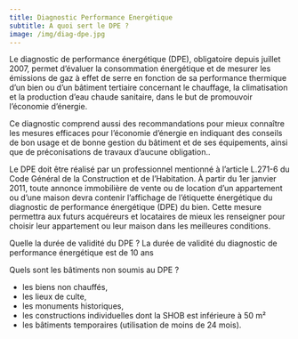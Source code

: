 ```yaml
---
title: Diagnostic Performance Energétique
subtitle: A quoi sert le DPE ?
image: /img/diag-dpe.jpg
---
```


Le diagnostic de performance énergétique (DPE), obligatoire depuis juillet 2007, permet d’évaluer la consommation énergétique et de mesurer les émissions de gaz à effet de serre en fonction de sa performance thermique  d’un bien ou d’un bâtiment tertiaire concernant le chauffage, la climatisation et la production d’eau chaude sanitaire, dans le but de promouvoir l’économie d’énergie.

Ce diagnostic comprend aussi des recommandations pour mieux connaître les mesures efficaces pour l’économie d’énergie en indiquant des conseils de bon usage et de bonne gestion du bâtiment et de ses équipements, ainsi que de préconisations de travaux d’aucune obligation..         

Le DPE doit être réalisé par un professionnel mentionné à l’article L.271-6 du Code Général de la Construction et de l’Habitation. 
À partir du 1er janvier 2011, toute annonce immobilière de vente ou de location d’un appartement ou d’une maison devra contenir l’affichage de l’étiquette énergétique du diagnostic de performance énergétique (DPE) du bien. Cette mesure permettra aux futurs acquéreurs et locataires de mieux les renseigner pour choisir leur appartement ou leur maison dans les meilleures conditions.

Quelle la durée de validité du DPE ?
La durée de validité du diagnostic de performance énergétique est de 10 ans

Quels sont les bâtiments non soumis au DPE ?

* les biens non chauffés,
* les lieux de culte,
* les monuments historiques,
* les constructions individuelles dont la SHOB est inférieure à 50 m²
* les bâtiments temporaires (utilisation de moins de 24 mois).
